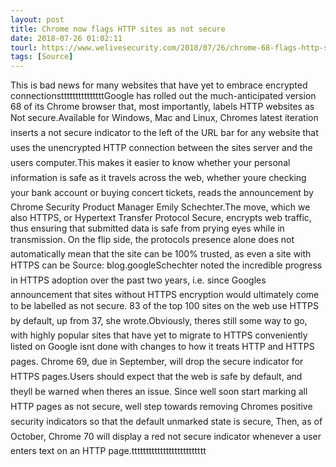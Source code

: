 ```yaml
---
layout: post
title: Chrome now flags HTTP sites as not secure
date: 2018-07-26 01:02:11
tourl: https://www.welivesecurity.com/2018/07/26/chrome-68-flags-http-sites-not-secure/
tags: [Source]
---
```

This is bad news for many websites that have yet to embrace encrypted connectionstttttttttttttttGoogle has rolled out the much-anticipated version 68 of its Chrome browser that, most importantly, labels HTTP websites as Not secure.Available for Windows, Mac and Linux, Chromes latest iteration inserts a not secure indicator to the left of the URL bar for any website that uses the unencrypted HTTP connection between the sites server and the users computer.This makes it easier to know whether your personal information is safe as it travels across the web, whether youre checking your bank account or buying concert tickets, reads the announcement by Chrome Security Product Manager Emily Schechter.The move, which we also HTTPS, or Hypertext Transfer Protocol Secure, encrypts web traffic, thus ensuring that submitted data is safe from prying eyes while in transmission. On the flip side, the protocols presence alone does not automatically mean that the site can be 100% trusted, as even a site with HTTPS can be Source: blog.googleSchechter noted the incredible progress in HTTPS adoption over the past two years, i.e. since Googles announcement that sites without HTTPS encryption would ultimately come to be labelled as not secure. 83 of the top 100 sites on the web use HTTPS by default, up from 37, she wrote.Obviously, theres still some way to go, with highly popular sites that have yet to migrate to HTTPS conveniently listed on Google isnt done with changes to how it treats HTTP and HTTPS pages. Chrome 69, due in September, will drop the secure indicator for HTTPS pages.Users should expect that the web is safe by default, and theyll be warned when theres an issue. Since well soon start marking all HTTP pages as not secure, well step towards removing Chromes positive security indicators so that the default unmarked state is secure, Then, as of October, Chrome 70 will display a red not secure indicator whenever a user enters text on an HTTP page.tttttttttttttttttttttttttt